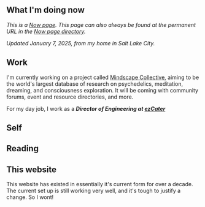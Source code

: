 <main class="post">
<article>

# What I'm doing now

<em class="date">This is a [Now page](https://nownownow.com/about). This page can also always be found at the permanent URL in the [Now page directory](https://nownownow.com/p/ZMe5).

Updated January 7, 2025, from my home in Salt Lake City.</em>

## Work

I'm currently working on a project called [Mindscape Collective](https://mindscapecollective.org), aiming to be the world's largest database of research on psychedelics, meditation, dreaming, and consciousness exploration. It will be coming with community forums, event and resource directories, and more.

For my day job, I work as a **_Director of Engineering at [ezCater](https://ezcater.com)_**

## Self

## Reading


## This website

This website has existed in essentially it's current form for over a decade. The current set up is still working very well, and it's tough to justify a change. So I wont!

</article>
</main>


